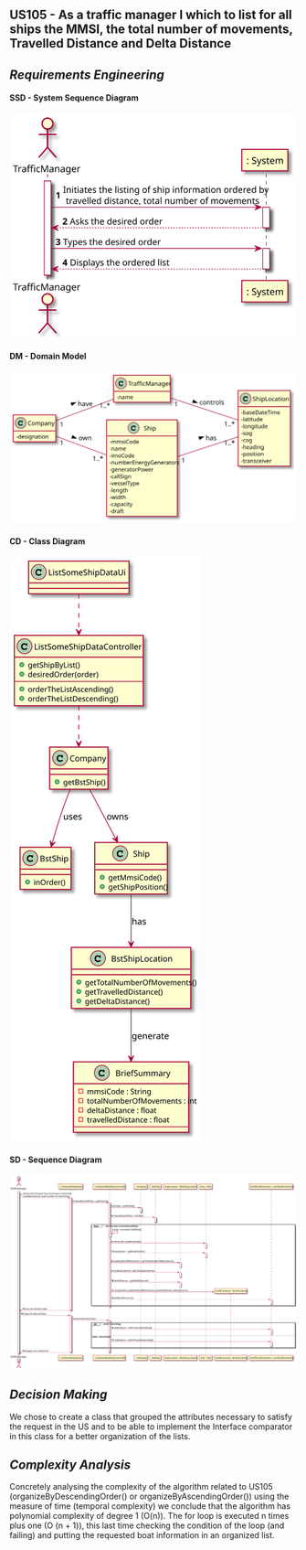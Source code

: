 ## US105 - As a traffic manager I which to list for all ships the MMSI, the total number of movements, Travelled Distance and Delta Distance
## *Requirements Engineering*
#### SSD - System Sequence Diagram
![SSD_US105](US105_SSD.svg)
#### DM - Domain Model
![DM_US105](US105_DM.svg)
#### CD - Class Diagram
![CD_US105](US105_CD.svg)
#### SD - Sequence Diagram
![SD_US105](US105_SD.svg)

## *Decision Making*
We chose to create a class that grouped the attributes necessary to satisfy the request in the US and to be able to implement the Interface comparator in this class for a better organization of the lists.

## *Complexity Analysis*
Concretely analysing the complexity of the algorithm related to US105
(organizeByDescendingOrder() or organizeByAscendingOrder()) using the measure of
time (temporal complexity) we conclude that the algorithm has polynomial complexity of
degree 1 (O(n)).
The for loop is executed n times plus one (O (n + 1)), this last time checking the condition
of the loop (and failing) and putting the requested boat information in an organized list.
